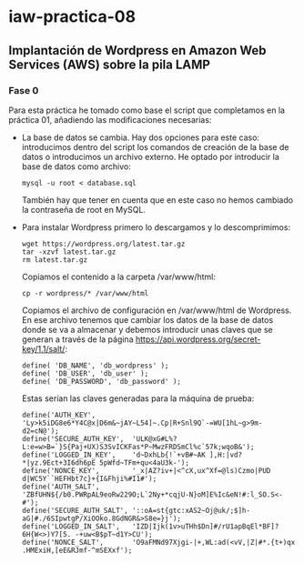# iaw-practica-08

## Implantación de Wordpress en Amazon Web Services (AWS) sobre la pila LAMP

### Fase 0

Para esta práctica he tomado como base el script que completamos en la práctica 01, añadiendo las modificaciones necesarias:

- La base de datos se cambia. Hay dos opciones para este caso: introducimos dentro del script los comandos de creación de la base de datos o introducimos un archivo externo. He optado por introducir la base de datos como archivo:

    `mysql -u root < database.sql`

    También hay que tener en cuenta que en este caso no hemos cambiado la contraseña de root en MySQL.

- Para instalar Wordpress primero lo descargamos y lo descomprimimos:

    ```
    wget https://wordpress.org/latest.tar.gz
    tar -xzvf latest.tar.gz
    rm latest.tar.gz
    ```

    Copiamos el contenido a la carpeta /var/www/html:

    `cp -r wordpress/* /var/www/html`

    Copiamos el archivo de configuración en /var/www/html de Wordpress. En ese archivo tenemos que cambiar los datos de la base de datos donde se va a almacenar y debemos introducir unas claves que se generan a través de la página https://api.wordpress.org/secret-key/1.1/salt/:

    ```
    define( 'DB_NAME', 'db_wordpress' );
    define( 'DB_USER', 'db_user' );
    define( 'DB_PASSWORD', 'db_password' );
    ```

    Estas serían las claves generadas para la máquina de prueba:

    ```
    define('AUTH_KEY',         'Ly>k5iDG8e6*Y4C@x|D6m&~jAY~L54]~.Cp|R+Snl9Q`-=WU[1hL~g>9m-d2=cN@');
    define('SECURE_AUTH_KEY',  'ULK@xG#L%?L:e=w>B=`}S{Paj+UX)S3SvICKFas*P~MwzFRDSmCl%c`57k;wqoB&');
    define('LOGGED_IN_KEY',    'd~DxhLb{!`+vB#~AK ],H:|vd?*|yz.9Ect+3I6dh6pE 5pWfd~TFm+qu<4aU3k-');
    define('NONCE_KEY',        '_x|AZ?iv+|<^cX,ux^Xf=@ls)Czmo|PUD d|WC5Y``HEFHbt7c}+{I&Fhji%#I1#');
    define('AUTH_SALT',        'ZBfUHN${/b0.PWRpAL9eoRw229O;L`2Ny+*cqjU-N}oM]E%Ic&eN!#:l_SO.S<-#');
    define('SECURE_AUTH_SALT', '::oA=st{gtc:xAS2~Oj@uk/;$]h-aG|#./6SIpwtgP/XiOOko.8GdNGR&>S8e=}j');
    define('LOGGED_IN_SALT',   'IZD|Ijk(1v>uTHh$Dn]#/rU1apBqEl*BF]?6H{W<>)Y7[5. -+uw<B$pT~d1Y>CU');
    define('NONCE_SALT',       'O9aFMNd97Xjgi-|+,WL:ad(<vV,|Z|#*.{t+)qx .HMExiH,[eE&RJmf-^mSEXxf');
    ```
    